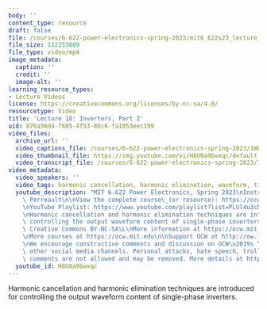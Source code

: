 ```yaml
---
body: ''
content_type: resource
draft: false
file: /courses/6-622-power-electronics-spring-2023/mit6_622s23_lecture_18_360p_16_9.mp4
file_size: 112253889
file_type: video/mp4
image_metadata:
  caption: ''
  credit: ''
  image-alt: ''
learning_resource_types:
- Lecture Videos
license: https://creativecommons.org/licenses/by-nc-sa/4.0/
resourcetype: Video
title: 'Lecture 18: Inverters, Part 2'
uid: 876a56d4-f685-4f53-86c6-fa1053eec199
video_files:
  archive_url: ''
  video_captions_file: /courses/6-622-power-electronics-spring-2023/1WLAvEBvPWMhfwiDRRqqroqYOSfR0CaZu_transcript.webvtt
  video_thumbnail_file: https://img.youtube.com/vi/H8U0a9bwxqc/default.jpg
  video_transcript_file: /courses/6-622-power-electronics-spring-2023/1WLAvEBvPWMhfwiDRRqqroqYOSfR0CaZu_transcript.pdf
video_metadata:
  video_speakers: ''
  video_tags: harmonic cancellation, harmonic elimination, waveform, time shift
  youtube_description: "MIT 6.622 Power Electronics, Spring 2023\nInstructor: David\
    \ Perreault\n\nView the complete course\_(or resource): https://ocw.mit.edu/courses/6-622-power-electronics-spring-2023/\L\
    \nYouTube Playlist: https://www.youtube.com/playlist?list=PLUl4u3cNGP62UTc77mJoubhDELSC8lfR0\n\
    \nHarmonic cancellation and harmonic elimination techniques are introduced for\
    \ controlling the output waveform content of single-phase inverters.\n\nLicense:\
    \ Creative Commons BY-NC-SA\L\nMore information at https://ocw.mit.edu/terms\L\
    \nMore courses at https://ocw.mit.edu\n\nSupport OCW at http://ow.ly/a1If50zVRlQ\n\
    \nWe encourage constructive comments and discussion on OCW\u2019s YouTube and\
    \ other social media channels. Personal attacks, hate speech, trolling, and inappropriate\
    \ comments are not allowed and may be removed. More details at https://ocw.mit.edu/comments.\n"
  youtube_id: H8U0a9bwxqc
---
```

Harmonic cancellation and harmonic elimination techniques are introduced for controlling the output waveform content of single-phase inverters.